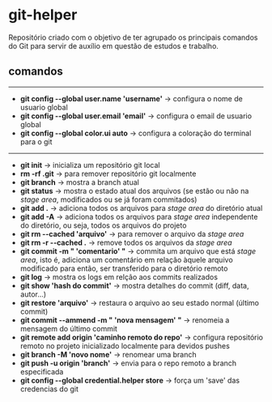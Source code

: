 # git-helper

Repositório criado com o objetivo de ter agrupado os principais comandos do Git para servir de auxílio em questão de estudos e trabalho.

## comandos

---
- **git config --global user.name 'username'** -> configura o nome de usuario global
- **git config --global user.email 'email'** -> configura o email de usuario global
- **git config --global color.ui auto** -> configura a coloração do terminal para o git
---
- **git init** -> inicializa um repositório git local
- **rm -rf .git** -> para remover repositório git localmente
- **git branch** -> mostra a branch atual
- **git status** -> mostra o estado atual dos arquivos (se estão ou não na _stage area_, modificados ou se já foram commitados)
- **git add .** -> adiciona todos os arquivos para _stage area_ do diretório atual
- **git add -A** -> adiciona todos os arquivos para _stage area_ independente do diretório, ou seja, todos os arquivos do projeto
- **git rm --cached 'arquivo'** -> para remover o arquivo da _stage area_
- **git rm -r --cached .** -> remove todos os arquivos da _stage area_
- **git commit -m " 'comentario' "** -> commita um arquivo que está _stage area_, isto é, adiciona um comentário em relação àquele arquivo modificado para então, ser transferido para o diretório remoto
- **git log** -> mostra os logs em relção aos commits realizados
- **git show 'hash do commit'** -> mostra detalhes do commit (diff, data, autor...) 
- **git restore 'arquivo'** -> restaura o arquivo ao seu estado normal (último commit)
- **git commit --ammend -m " 'nova mensagem' "** -> renomeia a mensagem do último commit 
- **git remote add origin 'caminho remoto do repo'** -> configura repositório remoto no projeto inicializado localmente para devidos pushes
- **git branch -M 'novo nome'** -> renomear uma branch
- **git push -u origin 'branch'** -> envia para o repo remoto a branch especificada
- **git config --global credential.helper store** -> força um 'save' das credencias do git
